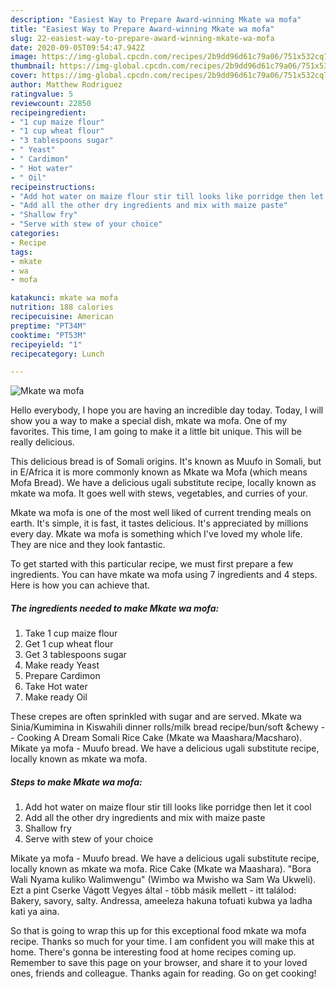 ```yaml
---
description: "Easiest Way to Prepare Award-winning Mkate wa mofa"
title: "Easiest Way to Prepare Award-winning Mkate wa mofa"
slug: 22-easiest-way-to-prepare-award-winning-mkate-wa-mofa
date: 2020-09-05T09:54:47.942Z
image: https://img-global.cpcdn.com/recipes/2b9dd96d61c79a06/751x532cq70/mkate-wa-mofa-recipe-main-photo.jpg
thumbnail: https://img-global.cpcdn.com/recipes/2b9dd96d61c79a06/751x532cq70/mkate-wa-mofa-recipe-main-photo.jpg
cover: https://img-global.cpcdn.com/recipes/2b9dd96d61c79a06/751x532cq70/mkate-wa-mofa-recipe-main-photo.jpg
author: Matthew Rodriguez
ratingvalue: 5
reviewcount: 22850
recipeingredient:
- "1 cup maize flour"
- "1 cup wheat flour"
- "3 tablespoons sugar"
- " Yeast"
- " Cardimon"
- " Hot water"
- " Oil"
recipeinstructions:
- "Add hot water on maize flour stir till looks like porridge then let it cool"
- "Add all the other dry ingredients and mix with maize paste"
- "Shallow fry"
- "Serve with stew of your choice"
categories:
- Recipe
tags:
- mkate
- wa
- mofa

katakunci: mkate wa mofa 
nutrition: 188 calories
recipecuisine: American
preptime: "PT34M"
cooktime: "PT53M"
recipeyield: "1"
recipecategory: Lunch

---
```



![Mkate wa mofa](https://img-global.cpcdn.com/recipes/2b9dd96d61c79a06/751x532cq70/mkate-wa-mofa-recipe-main-photo.jpg)

Hello everybody, I hope you are having an incredible day today. Today, I will show you a way to make a special dish, mkate wa mofa. One of my favorites. This time, I am going to make it a little bit unique. This will be really delicious.

This delicious bread is of Somali origins. It&#39;s known as Muufo in Somali, but in E/Africa it is more commonly known as Mkate wa Mofa (which means Mofa Bread). We have a delicious ugali substitute recipe, locally known as mkate wa mofa. It goes well with stews, vegetables, and curries of your.

Mkate wa mofa is one of the most well liked of current trending meals on earth. It's simple, it is fast, it tastes delicious. It's appreciated by millions every day. Mkate wa mofa is something which I've loved my whole life. They are nice and they look fantastic.


To get started with this particular recipe, we must first prepare a few ingredients. You can have mkate wa mofa using 7 ingredients and 4 steps. Here is how you can achieve that.

<!--inarticleads1-->

##### The ingredients needed to make Mkate wa mofa:

1. Take 1 cup maize flour
1. Get 1 cup wheat flour
1. Get 3 tablespoons sugar
1. Make ready  Yeast
1. Prepare  Cardimon
1. Take  Hot water
1. Make ready  Oil


These crepes are often sprinkled with sugar and are served. Mkate wa Sinia/Kumimina in Kiswahili dinner rolls/milk bread recipe/bun/soft &amp;chewy -- Cooking A Dream Somali Rice Cake (Mkate wa Maashara/Macsharo). Mikate ya mofa - Muufo bread. We have a delicious ugali substitute recipe, locally known as mkate wa mofa. 

<!--inarticleads2-->

##### Steps to make Mkate wa mofa:

1. Add hot water on maize flour stir till looks like porridge then let it cool
1. Add all the other dry ingredients and mix with maize paste
1. Shallow fry
1. Serve with stew of your choice


Mikate ya mofa - Muufo bread. We have a delicious ugali substitute recipe, locally known as mkate wa mofa. Rice Cake (Mkate wa Maashara). &#34;Bora Wali Nyama kuliko Walimwengu&#34; (Wimbo wa Mwisho wa Sam Wa Ukweli). Ezt a pint Cserke Vágott Vegyes által - több másik mellett - itt találod: Bakery, savory, salty. Andressa, ameeleza hakuna tofuati kubwa ya ladha kati ya aina. 

So that is going to wrap this up for this exceptional food mkate wa mofa recipe. Thanks so much for your time. I am confident you will make this at home. There's gonna be interesting food at home recipes coming up. Remember to save this page on your browser, and share it to your loved ones, friends and colleague. Thanks again for reading. Go on get cooking!
